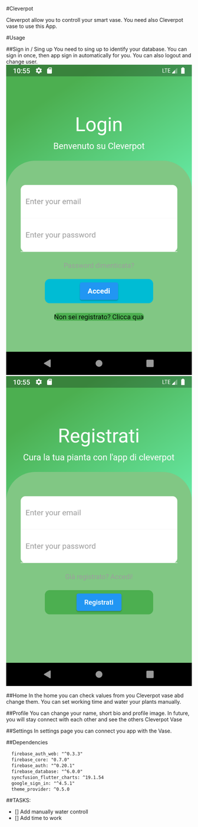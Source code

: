 #Cleverpot

Cleverpot allow you to controll your smart vase. You need also Cleverpot vase to use this App. 

#Usage

##Sign in / Sing up
You need to sing up to identify your database. You can sign in once, then app sign in automatically for you. You can also logout and change user.
![Login Page](/gitimg/login.png) ![Signup Page](/gitimg/signup.png)

##Home 
In the home you can check values from you Cleverpot vase abd change them. You can set working time and water your plants manually.

##Profile
You can change your name, short bio and profile image. In future, you will stay connect with each other and see the others Cleverpot Vase

##Settings
In settings page you can connect you app with the Vase.

##Dependencies

      firebase_auth_web: "^0.3.3"
      firebase_core: "0.7.0"
      firebase_auth: "^0.20.1"
      firebase_database: "^6.0.0"
      syncfusion_flutter_charts: ^19.1.54
      google_sign_in: "^4.5.1"
      theme_provider: ^0.5.0

##TASKS:
- [] Add manually water controll
- [] Add time to work



